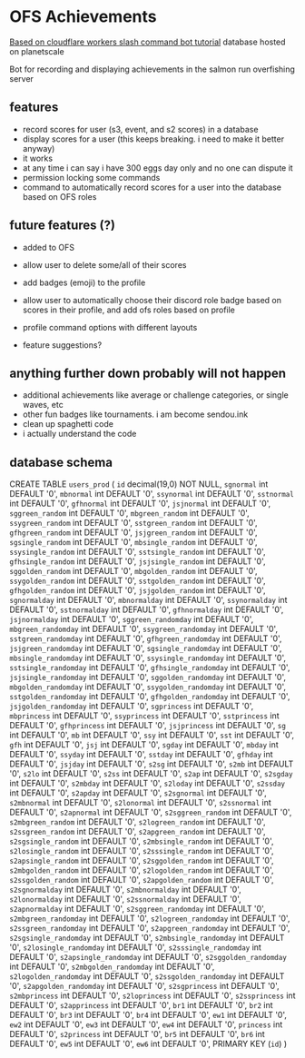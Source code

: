 # OFS Achievements

[Based on cloudflare workers slash command bot tutorial](https://discord.com/developers/docs/tutorials/hosting-on-cloudflare-workers)
database hosted on planetscale

Bot for recording and displaying achievements in the salmon run overfishing server

## features
- record scores for user (s3, event, and s2 scores) in a database
- display scores for a user (this keeps breaking. i need to make it better anyway)
- it works
- at any time i can say i have 300 eggs day only and no one can dispute it
- permission locking some commands
- command to automatically record scores for a user into the database based on OFS roles

## future features (?)
- added to OFS
- allow user to delete some/all of their scores
- add badges (emoji) to the profile
- allow user to automatically choose their discord role badge based on scores in their profile, and add ofs roles based on profile
- profile command options with different layouts

- feature suggestions?

## anything further down probably will not happen

- additional achievements like average or challenge categories, or single waves, etc
- other fun badges like tournaments. i am become sendou.ink
- clean up spaghetti code
- i actually understand the code

## database schema
CREATE TABLE `users_prod` (
	`id` decimal(19,0) NOT NULL,
	`sgnormal` int DEFAULT '0',
	`mbnormal` int DEFAULT '0',
	`ssynormal` int DEFAULT '0',
	`sstnormal` int DEFAULT '0',
	`gfhnormal` int DEFAULT '0',
	`jsjnormal` int DEFAULT '0',
	`sggreen_random` int DEFAULT '0',
	`mbgreen_random` int DEFAULT '0',
	`ssygreen_random` int DEFAULT '0',
	`sstgreen_random` int DEFAULT '0',
	`gfhgreen_random` int DEFAULT '0',
	`jsjgreen_random` int DEFAULT '0',
	`sgsingle_random` int DEFAULT '0',
	`mbsingle_random` int DEFAULT '0',
	`ssysingle_random` int DEFAULT '0',
	`sstsingle_random` int DEFAULT '0',
	`gfhsingle_random` int DEFAULT '0',
	`jsjsingle_random` int DEFAULT '0',
	`sggolden_random` int DEFAULT '0',
	`mbgolden_random` int DEFAULT '0',
	`ssygolden_random` int DEFAULT '0',
	`sstgolden_random` int DEFAULT '0',
	`gfhgolden_random` int DEFAULT '0',
	`jsjgolden_random` int DEFAULT '0',
	`sgnormalday` int DEFAULT '0',
	`mbnormalday` int DEFAULT '0',
	`ssynormalday` int DEFAULT '0',
	`sstnormalday` int DEFAULT '0',
	`gfhnormalday` int DEFAULT '0',
	`jsjnormalday` int DEFAULT '0',
	`sggreen_randomday` int DEFAULT '0',
	`mbgreen_randomday` int DEFAULT '0',
	`ssygreen_randomday` int DEFAULT '0',
	`sstgreen_randomday` int DEFAULT '0',
	`gfhgreen_randomday` int DEFAULT '0',
	`jsjgreen_randomday` int DEFAULT '0',
	`sgsingle_randomday` int DEFAULT '0',
	`mbsingle_randomday` int DEFAULT '0',
	`ssysingle_randomday` int DEFAULT '0',
	`sstsingle_randomday` int DEFAULT '0',
	`gfhsingle_randomday` int DEFAULT '0',
	`jsjsingle_randomday` int DEFAULT '0',
	`sggolden_randomday` int DEFAULT '0',
	`mbgolden_randomday` int DEFAULT '0',
	`ssygolden_randomday` int DEFAULT '0',
	`sstgolden_randomday` int DEFAULT '0',
	`gfhgolden_randomday` int DEFAULT '0',
	`jsjgolden_randomday` int DEFAULT '0',
	`sgprincess` int DEFAULT '0',
	`mbprincess` int DEFAULT '0',
	`ssyprincess` int DEFAULT '0',
	`sstprincess` int DEFAULT '0',
	`gfhprincess` int DEFAULT '0',
	`jsjprincess` int DEFAULT '0',
	`sg` int DEFAULT '0',
	`mb` int DEFAULT '0',
	`ssy` int DEFAULT '0',
	`sst` int DEFAULT '0',
	`gfh` int DEFAULT '0',
	`jsj` int DEFAULT '0',
	`sgday` int DEFAULT '0',
	`mbday` int DEFAULT '0',
	`ssyday` int DEFAULT '0',
	`sstday` int DEFAULT '0',
	`gfhday` int DEFAULT '0',
	`jsjday` int DEFAULT '0',
	`s2sg` int DEFAULT '0',
	`s2mb` int DEFAULT '0',
	`s2lo` int DEFAULT '0',
	`s2ss` int DEFAULT '0',
	`s2ap` int DEFAULT '0',
	`s2sgday` int DEFAULT '0',
	`s2mbday` int DEFAULT '0',
	`s2loday` int DEFAULT '0',
	`s2ssday` int DEFAULT '0',
	`s2apday` int DEFAULT '0',
	`s2sgnormal` int DEFAULT '0',
	`s2mbnormal` int DEFAULT '0',
	`s2lonormal` int DEFAULT '0',
	`s2ssnormal` int DEFAULT '0',
	`s2apnormal` int DEFAULT '0',
	`s2sggreen_random` int DEFAULT '0',
	`s2mbgreen_random` int DEFAULT '0',
	`s2logreen_random` int DEFAULT '0',
	`s2ssgreen_random` int DEFAULT '0',
	`s2apgreen_random` int DEFAULT '0',
	`s2sgsingle_random` int DEFAULT '0',
	`s2mbsingle_random` int DEFAULT '0',
	`s2losingle_random` int DEFAULT '0',
	`s2sssingle_random` int DEFAULT '0',
	`s2apsingle_random` int DEFAULT '0',
	`s2sggolden_random` int DEFAULT '0',
	`s2mbgolden_random` int DEFAULT '0',
	`s2logolden_random` int DEFAULT '0',
	`s2ssgolden_random` int DEFAULT '0',
	`s2apgolden_random` int DEFAULT '0',
	`s2sgnormalday` int DEFAULT '0',
	`s2mbnormalday` int DEFAULT '0',
	`s2lonormalday` int DEFAULT '0',
	`s2ssnormalday` int DEFAULT '0',
	`s2apnormalday` int DEFAULT '0',
	`s2sggreen_randomday` int DEFAULT '0',
	`s2mbgreen_randomday` int DEFAULT '0',
	`s2logreen_randomday` int DEFAULT '0',
	`s2ssgreen_randomday` int DEFAULT '0',
	`s2apgreen_randomday` int DEFAULT '0',
	`s2sgsingle_randomday` int DEFAULT '0',
	`s2mbsingle_randomday` int DEFAULT '0',
	`s2losingle_randomday` int DEFAULT '0',
	`s2sssingle_randomday` int DEFAULT '0',
	`s2apsingle_randomday` int DEFAULT '0',
	`s2sggolden_randomday` int DEFAULT '0',
	`s2mbgolden_randomday` int DEFAULT '0',
	`s2logolden_randomday` int DEFAULT '0',
	`s2ssgolden_randomday` int DEFAULT '0',
	`s2apgolden_randomday` int DEFAULT '0',
	`s2sgprincess` int DEFAULT '0',
	`s2mbprincess` int DEFAULT '0',
	`s2loprincess` int DEFAULT '0',
	`s2ssprincess` int DEFAULT '0',
	`s2apprincess` int DEFAULT '0',
	`br1` int DEFAULT '0',
	`br2` int DEFAULT '0',
	`br3` int DEFAULT '0',
	`br4` int DEFAULT '0',
	`ew1` int DEFAULT '0',
	`ew2` int DEFAULT '0',
	`ew3` int DEFAULT '0',
	`ew4` int DEFAULT '0',
	`princess` int DEFAULT '0',
	`s2princess` int DEFAULT '0',
	`br5` int DEFAULT '0',
	`br6` int DEFAULT '0',
	`ew5` int DEFAULT '0',
	`ew6` int DEFAULT '0',
	PRIMARY KEY (`id`)
)

